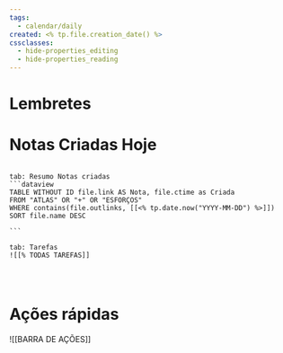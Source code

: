 ```yaml
---
tags:
  - calendar/daily
created: <% tp.file.creation_date() %>
cssclasses:
  - hide-properties_editing
  - hide-properties_reading
---
```


# Lembretes

# Notas Criadas Hoje

`````tabs

tab: Resumo Notas criadas
```dataview
TABLE WITHOUT ID file.link AS Nota, file.ctime as Criada
FROM "ATLAS" OR "+" OR "ESFORÇOS"
WHERE contains(file.outlinks, [[<% tp.date.now("YYYY-MM-DD") %>]])
SORT file.name DESC

```

tab: Tarefas
![[% TODAS TAREFAS]]




`````



# Ações rápidas


![[BARRA DE AÇÕES]]